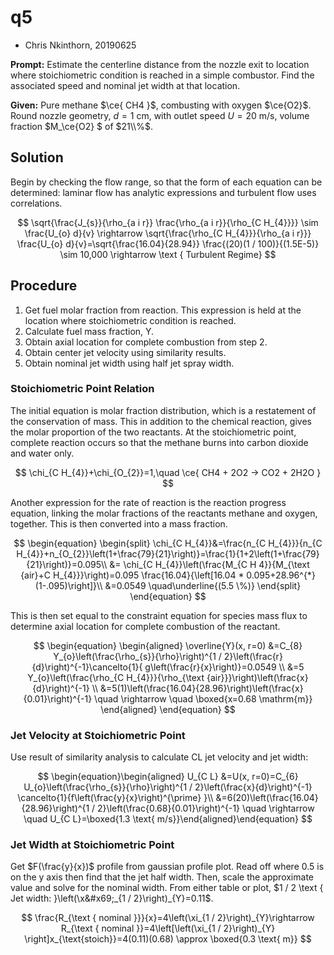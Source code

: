 # q5

* Chris Nkinthorn, 20190625

**Prompt:** Estimate the centerline distance from the nozzle exit to location where stoichiometric condition is reached in a simple combustor. Find the associated speed and nominal jet width at that location.

**Given:** Pure methane $\ce{ CH4 }$, combusting with oxygen $\ce{O2}$. Round nozzle geometry, $d= 1\text{ cm}$, with outlet speed $U=20\text{ m/s}$, volume fraction $M\_\ce{O2} $ of $21\\%$.

## Solution

Begin by checking the flow range, so that the form of each equation can be determined: laminar flow has analytic expressions and turbulent flow uses correlations.

$$
\sqrt{\frac{J_{s}}{\rho_{a i r}} \frac{\rho_{a i r}}{\rho_{C H_{4}}}} \sim \frac{U_{o} d}{v} \rightarrow \sqrt{\frac{\rho_{C H_{4}}}{\rho_{a i r}}} \frac{U_{o} d}{v}=\sqrt{\frac{16.04}{28.94}} \frac{(20)(1 / 100)}{(1.5E-5)} \sim 10,000 \rightarrow \text { Turbulent Regime}
$$

## Procedure

1. Get fuel molar fraction from reaction. This expression is held at the location where stoichiometric condition is reached.&#x20;
2. Calculate fuel mass fraction, Y.&#x20;
3. Obtain axial location for complete combustion from step 2.&#x20;
4. Obtain center jet velocity using similarity results.&#x20;
5. Obtain nominal jet width using half jet spray width.&#x20;

### Stoichiometric Point Relation

The initial equation is molar fraction distribution, which is a restatement of the conservation of mass. This in addition to the chemical reaction, gives the molar proportion of the two reactants. At the stoichiometric point, complete reaction occurs so that the methane burns into carbon dioxide and water only.

$$
\chi_{C H_{4}}+\chi_{O_{2}}=1,\quad \ce{ CH4 + 2O2 -> CO2 + 2H2O }
$$

Another expression for the rate of reaction is the reaction progress equation, linking the molar fractions of the reactants methane and oxygen, together. This is then converted into a mass fraction.

$$
\begin{equation}
\begin{split}
    \chi_{C H_{4}}&=\frac{n_{C H_{4}}}{n_{C H_{4}}+n_{O_{2}}\left(1+\frac{79}{21}\right)}=\frac{1}{1+2\left(1+\frac{79}{21}\right)}=0.095\\
    &= \chi_{C H_{4}}\left(\frac{M_{C H 4}}{M_{\text {air}+C H_{4}}}\right)=0.095 \frac{16.04}{\left[16.04 * 0.095+28.96^{*}(1-.095)\right]}\\
    &=0.0549 \quad\underline{(5.5 \%)}
\end{split}
\end{equation}
$$

This is then set equal to the constraint equation for species mass flux to determine axial location for complete combustion of the reactant.

$$
\begin{equation}
\begin{aligned} \overline{Y}(x, r=0) &=C_{8} Y_{o}\left(\frac{\rho_{s}}{\rho}\right)^{1 / 2}\left(\frac{r}{d}\right)^{-1}\cancelto{1}{ g\left(\frac{r}{x}\right)}=0.0549 \\ &=5 Y_{o}\left(\frac{\rho_{C H_{4}}}{\rho_{\text {air}}}\right)\left(\frac{x}{d}\right)^{-1} \\ &=5(1)\left(\frac{16.04}{28.96}\right)\left(\frac{x}{0.01}\right)^{-1} \quad \rightarrow \quad \boxed{x=0.68 \mathrm{m}} \end{aligned}
\end{equation}
$$

### Jet Velocity at Stoichiometric Point

Use result of similarity analysis to calculate CL jet velocity and jet width:

$$
\begin{equation}\begin{aligned} U_{C L} &=U(x, r=0)=C_{6} U_{o}\left(\frac{\rho_{s}}{\rho}\right)^{1 / 2}\left(\frac{x}{d}\right)^{-1} \cancelto{1}{f\left(\frac{y}{x}\right)^{\prime} }\\ &=6(20)\left(\frac{16.04}{28.96}\right)^{1 / 2}\left(\frac{0.68}{0.01}\right)^{-1} \quad \rightarrow \quad U_{C L}=\boxed{1.3 \text{ m/s}}\end{aligned}\end{equation}
$$

### Jet Width at  Stoichiometric Point

Get $F(\frac{y}{x})$ profile from gaussian profile plot. Read off where 0.5 is on the y axis then find that the jet half width. Then, scale the approximate value and solve for the nominal width. From either table or plot, $1 / 2 \text { Jet width: }\left(\x&#x69;_{1 / 2}\right)_{Y}=0.11$.

$$
\frac{R_{\text { nominal }}}{x}=4\left(\xi_{1 / 2}\right)_{Y}\rightarrow R_{\text { nominal }}=4\left[\left(\xi_{1 / 2}\right)_{Y} \right]x_{\text{stoich}}=4(0.11)(0.68) \approx \boxed{0.3 \text{ m}}
$$

